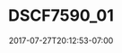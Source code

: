 ---
title: DSCF7590_01
date: 2017-07-27T20:12:53-07:00
draft: false
location: Seattle, WA
img_url: https://d17enza3bfujl8.cloudfront.net/DSCF7590_01.jpg
original_fn: ""
tags:
- Seattle, WA
- Olives
- dogs

---